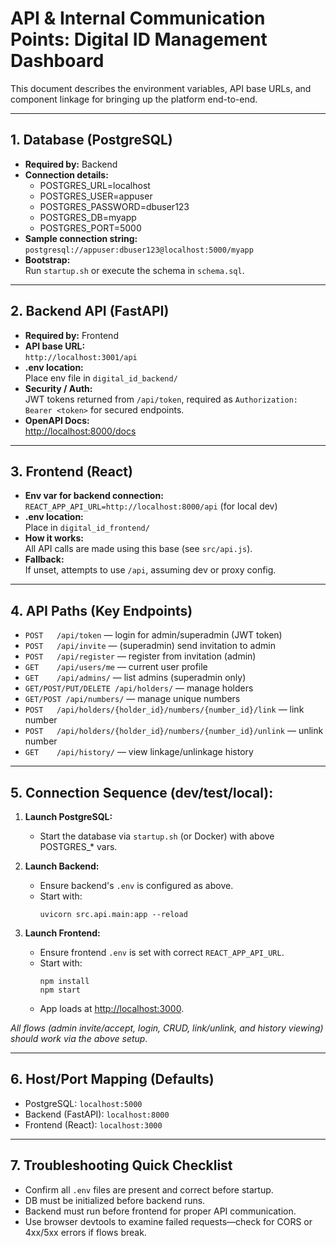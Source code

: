 # API & Internal Communication Points: Digital ID Management Dashboard

This document describes the environment variables, API base URLs, and component linkage for bringing up the platform end-to-end.

---

## 1. Database (PostgreSQL)
- **Required by:** Backend
- **Connection details:**
  - POSTGRES_URL=localhost
  - POSTGRES_USER=appuser
  - POSTGRES_PASSWORD=dbuser123
  - POSTGRES_DB=myapp
  - POSTGRES_PORT=5000
- **Sample connection string:**  
  `postgresql://appuser:dbuser123@localhost:5000/myapp`
- **Bootstrap:**  
  Run `startup.sh` or execute the schema in `schema.sql`.

---

## 2. Backend API (FastAPI)
- **Required by:** Frontend
- **API base URL:**  
  `http://localhost:3001/api`
- **.env location:**  
  Place env file in `digital_id_backend/`
- **Security / Auth:**  
  JWT tokens returned from `/api/token`, required as `Authorization: Bearer <token>` for secured endpoints.
- **OpenAPI Docs:**  
  [http://localhost:8000/docs](http://localhost:8000/docs)

---

## 3. Frontend (React)
- **Env var for backend connection:**  
  `REACT_APP_API_URL=http://localhost:8000/api` (for local dev)
- **.env location:**  
  Place in `digital_id_frontend/`
- **How it works:**  
  All API calls are made using this base (see `src/api.js`).
- **Fallback:**  
  If unset, attempts to use `/api`, assuming dev or proxy config.

---

## 4. API Paths (Key Endpoints)
- `POST   /api/token`           — login for admin/superadmin (JWT token)
- `POST   /api/invite`          — (superadmin) send invitation to admin
- `POST   /api/register`        — register from invitation (admin)
- `GET    /api/users/me`        — current user profile
- `GET    /api/admins/`         — list admins (superadmin only)
- `GET/POST/PUT/DELETE /api/holders/` — manage holders
- `GET/POST /api/numbers/`      — manage unique numbers
- `POST   /api/holders/{holder_id}/numbers/{number_id}/link`    — link number
- `POST   /api/holders/{holder_id}/numbers/{number_id}/unlink`  — unlink number
- `GET    /api/history/`        — view linkage/unlinkage history

---

## 5. Connection Sequence (dev/test/local):

1. **Launch PostgreSQL:**
    - Start the database via `startup.sh` (or Docker) with above POSTGRES_* vars.

2. **Launch Backend:**
    - Ensure backend's `.env` is configured as above.
    - Start with:
      ```
      uvicorn src.api.main:app --reload
      ```
3. **Launch Frontend:**
   - Ensure frontend `.env` is set with correct `REACT_APP_API_URL`.
   - Start with:
     ```
     npm install
     npm start
     ```
   - App loads at [http://localhost:3000](http://localhost:3000).

*All flows (admin invite/accept, login, CRUD, link/unlink, and history viewing) should work via the above setup.*

---
## 6. Host/Port Mapping (Defaults)
- PostgreSQL: `localhost:5000`
- Backend (FastAPI): `localhost:8000`
- Frontend (React): `localhost:3000`

---
## 7. Troubleshooting Quick Checklist
- Confirm all `.env` files are present and correct before startup.
- DB must be initialized before backend runs.
- Backend must run before frontend for proper API communication.
- Use browser devtools to examine failed requests—check for CORS or 4xx/5xx errors if flows break.
